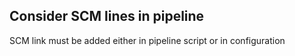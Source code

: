 ## Consider SCM lines in pipeline
SCM link must be added either in pipeline script or in configuration
